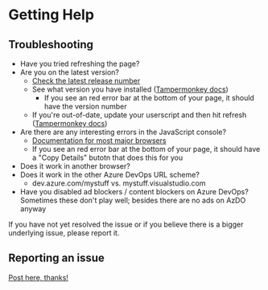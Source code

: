 # Getting Help

## Troubleshooting

- Have you tried refreshing the page?
- Are you on the latest version?
  - [Check the latest release number](https://github.com/alejandro5042/azdo-userscripts/releases)
  - See what version you have installed ([Tampermonkey docs](http://www.tampermonkey.net/faq.php?ext=dhdg#Q101))
    - If you see an red error bar at the bottom of your page, it should have the version number
  - If you're out-of-date, update your userscript and then hit refresh ([Tampermonkey docs](http://www.tampermonkey.net/faq.php?ext=dhdg#Q101))
- Are there are any interesting errors in the JavaScript console?
  - [Documentation for most major browsers](https://kb.yoast.com/kb/how-to-find-javascript-errors-with-your-browsers-console/)
  - If you see an red error bar at the bottom of your page, it should have a "Copy Details" butotn that does this for you
- Does it work in another browser?
- Does it work in the other Azure DevOps URL scheme?
  - dev.azure.com/mystuff vs. mystuff.visualstudio.com
- Have you disabled ad blockers / content blockers on Azure DevOps? Sometimes these don't play well; besides there are no ads on AzDO anyway

If you have not yet resolved the issue or if you believe there is a bigger underlying issue, please report it.

## Reporting an issue

[Post here, thanks!](https://github.com/alejandro5042/azdo-userscripts/issues)
